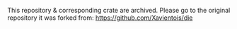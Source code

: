 This repository & corresponding crate are archived. Please go to the original repository it was forked from: https://github.com/Xavientois/die

